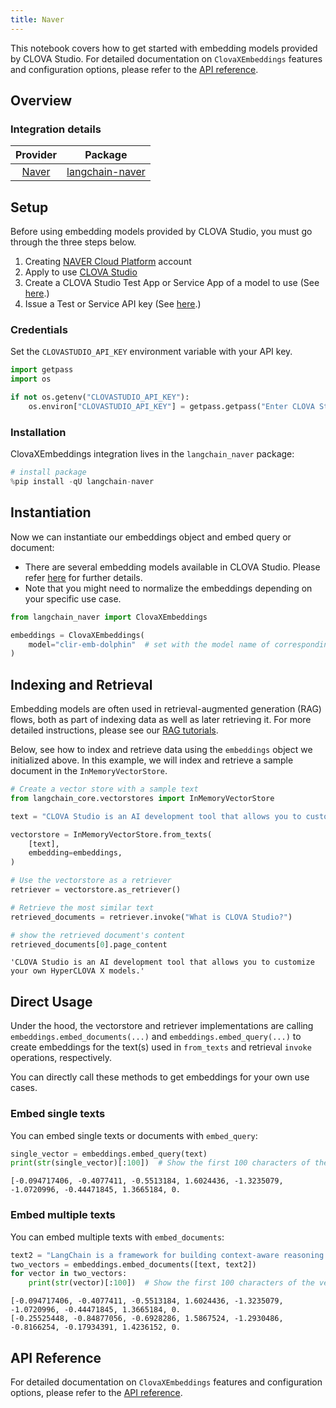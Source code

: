 ```yaml
---
title: Naver
---
```


This notebook covers how to get started with embedding models provided by CLOVA Studio. For detailed documentation on `ClovaXEmbeddings` features and configuration options, please refer to the [API reference](https://guide.ncloud-docs.com/docs/clovastudio-dev-langchain#%EC%9E%84%EB%B2%A0%EB%94%A9%EB%8F%84%EA%B5%AC%EC%9D%B4%EC%9A%A9).

## Overview
### Integration details

| Provider | Package |
|:--------:|:-------:|
| [Naver](/oss/integrations/providers/naver.mdx) | [langchain-naver](https://pypi.org/project/langchain-naver/) |

## Setup

Before using embedding models provided by CLOVA Studio, you must go through the three steps below.

1. Creating [NAVER Cloud Platform](https://www.ncloud.com/) account
2. Apply to use [CLOVA Studio](https://www.ncloud.com/product/aiService/clovaStudio)
3. Create a CLOVA Studio Test App or Service App of a model to use (See [here](https://guide.ncloud-docs.com/docs/clovastudio-explorer03#%ED%85%8C%EC%8A%A4%ED%8A%B8%EC%95%B1%EC%83%9D%EC%84%B1).)
4. Issue a Test or Service API key (See [here](https://guide.ncloud-docs.com/docs/clovastudio-explorer-testapp).)

### Credentials

Set the `CLOVASTUDIO_API_KEY` environment variable with your API key.


```python
import getpass
import os

if not os.getenv("CLOVASTUDIO_API_KEY"):
    os.environ["CLOVASTUDIO_API_KEY"] = getpass.getpass("Enter CLOVA Studio API Key: ")
```

### Installation

ClovaXEmbeddings integration lives in the `langchain_naver` package:


```python
# install package
%pip install -qU langchain-naver
```

## Instantiation

Now we can instantiate our embeddings object and embed query or document:

- There are several embedding models available in CLOVA Studio. Please refer [here](https://guide.ncloud-docs.com/docs/en/clovastudio-explorer03#임베딩API) for further details.
- Note that you might need to normalize the embeddings depending on your specific use case.


```python
from langchain_naver import ClovaXEmbeddings

embeddings = ClovaXEmbeddings(
    model="clir-emb-dolphin"  # set with the model name of corresponding test/service app. Default is `clir-emb-dolphin`
)
```

## Indexing and Retrieval

Embedding models are often used in retrieval-augmented generation (RAG) flows, both as part of indexing data as well as later retrieving it. For more detailed instructions, please see our [RAG tutorials](/oss/tutorials/rag).

Below, see how to index and retrieve data using the `embeddings` object we initialized above. In this example, we will index and retrieve a sample document in the `InMemoryVectorStore`.


```python
# Create a vector store with a sample text
from langchain_core.vectorstores import InMemoryVectorStore

text = "CLOVA Studio is an AI development tool that allows you to customize your own HyperCLOVA X models."

vectorstore = InMemoryVectorStore.from_texts(
    [text],
    embedding=embeddings,
)

# Use the vectorstore as a retriever
retriever = vectorstore.as_retriever()

# Retrieve the most similar text
retrieved_documents = retriever.invoke("What is CLOVA Studio?")

# show the retrieved document's content
retrieved_documents[0].page_content
```



```output
'CLOVA Studio is an AI development tool that allows you to customize your own HyperCLOVA X models.'
```


## Direct Usage

Under the hood, the vectorstore and retriever implementations are calling `embeddings.embed_documents(...)` and `embeddings.embed_query(...)` to create embeddings for the text(s) used in `from_texts` and retrieval `invoke` operations, respectively.

You can directly call these methods to get embeddings for your own use cases.

### Embed single texts

You can embed single texts or documents with `embed_query`:


```python
single_vector = embeddings.embed_query(text)
print(str(single_vector)[:100])  # Show the first 100 characters of the vector
```
```output
[-0.094717406, -0.4077411, -0.5513184, 1.6024436, -1.3235079, -1.0720996, -0.44471845, 1.3665184, 0.
```
### Embed multiple texts

You can embed multiple texts with `embed_documents`:


```python
text2 = "LangChain is a framework for building context-aware reasoning applications"
two_vectors = embeddings.embed_documents([text, text2])
for vector in two_vectors:
    print(str(vector)[:100])  # Show the first 100 characters of the vector
```
```output
[-0.094717406, -0.4077411, -0.5513184, 1.6024436, -1.3235079, -1.0720996, -0.44471845, 1.3665184, 0.
[-0.25525448, -0.84877056, -0.6928286, 1.5867524, -1.2930486, -0.8166254, -0.17934391, 1.4236152, 0.
```
## API Reference

For detailed documentation on `ClovaXEmbeddings` features and configuration options, please refer to the [API reference](https://guide.ncloud-docs.com/docs/clovastudio-dev-langchain#%EC%9E%84%EB%B2%A0%EB%94%A9%EB%8F%84%EA%B5%AC%EC%9D%B4%EC%9A%A9).
